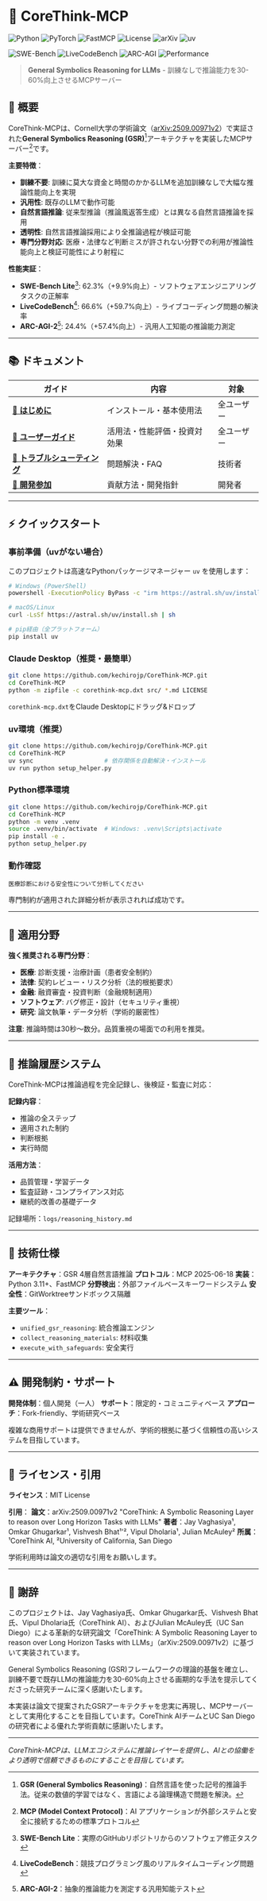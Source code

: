 # 🧠 CoreThink-MCP

![Python](https://img.shields.io/badge/python-v3.11+-blue.svg)
![PyTorch](https://img.shields.io/badge/PyTorch-Compatible-red.svg)
![FastMCP](https://img.shields.io/badge/FastMCP-2025.06.18-purple.svg)
![License](https://img.shields.io/badge/License-MIT-green.svg)
![arXiv](https://img.shields.io/badge/arXiv-2509.00971v2-b31b1b.svg)
![uv](https://img.shields.io/badge/uv-compatible-ff69b4.svg)

![SWE-Bench](https://img.shields.io/badge/SWE--Bench%20Lite-62.3%25-brightgreen.svg)
![LiveCodeBench](https://img.shields.io/badge/LiveCodeBench-66.6%25-brightgreen.svg)
![ARC-AGI](https://img.shields.io/badge/ARC--AGI--2-24.4%25-yellow.svg)
![Performance](https://img.shields.io/badge/Performance%20Gain-30--60%25-orange.svg)

> **General Symbolics Reasoning for LLMs** - 訓練なしで推論能力を30-60%向上させるMCPサーバー

## 🎯 概要

CoreThink-MCPは、Cornell大学の学術論文（[arXiv:2509.00971v2](https://arxiv.org/abs/2509.00971)）で実証された**General Symbolics Reasoning (GSR)**[^1]アーキテクチャを実装したMCPサーバー[^2]です。


**主要特徴**：
- **訓練不要**: 訓練に莫大な資金と時間のかかるLLMを追加訓練なしで大幅な推論性能向上を実現
- **汎用性**: 既存のLLMで動作可能
- **自然言語推論**: 従来型推論（推論風返答生成）とは異なる自然言語推論を採用
- **透明性**: 自然言語推論採用により全推論過程が検証可能
- **専門分野対応**: 医療・法律など判断ミスが許されない分野での利用が推論性能向上と検証可能性により射程に

**性能実証**：
- **SWE-Bench Lite**[^3]: 62.3%（+9.9%向上）- ソフトウェアエンジニアリングタスクの正解率
- **LiveCodeBench**[^4]: 66.6%（+59.7%向上）- ライブコーディング問題の解決率
- **ARC-AGI-2**[^5]: 24.4%（+57.4%向上）- 汎用人工知能の推論能力測定

[^1]:**GSR (General Symbolics Reasoning)**：自然言語を使った記号的推論手法。従来の数値的学習ではなく、言語による論理構造で問題を解決。


[^3]:**SWE-Bench Lite**：実際のGitHubリポジトリからのソフトウェア修正タスク
[^4]:**LiveCodeBench**：競技プログラミング風のリアルタイムコーディング問題
[^5]:**ARC-AGI-2**：抽象的推論能力を測定する汎用知能テスト

[^2]:**MCP (Model Context Protocol)**：AI アプリケーションが外部システムと安全に接続するための標準プロトコル

---
## 📚 ドキュメント

| ガイド | 内容 | 対象 |
|--------|------|------|
| **[🚀 はじめに](docs/GETTING_STARTED.md)** | インストール・基本使用法 | 全ユーザー |
| **[🎯 ユーザーガイド](docs/USER_GUIDE.md)** | 活用法・性能評価・投資対効果 | 全ユーザー |
| **[🔧 トラブルシューティング](docs/TROUBLESHOOTING.md)** | 問題解決・FAQ | 技術者 |
| **[🤝 開発参加](CONTRIBUTING.md)** | 貢献方法・開発指針 | 開発者 |

---

## ⚡ クイックスタート

### 事前準備（uvがない場合）

このプロジェクトは高速なPythonパッケージマネージャー `uv` を使用します：

```bash
# Windows (PowerShell)
powershell -ExecutionPolicy ByPass -c "irm https://astral.sh/uv/install.ps1 | iex"

# macOS/Linux
curl -LsSf https://astral.sh/uv/install.sh | sh

# pip経由（全プラットフォーム）
pip install uv
```

### Claude Desktop（推奨・最簡単）

```bash
git clone https://github.com/kechirojp/CoreThink-MCP.git
cd CoreThink-MCP
python -m zipfile -c corethink-mcp.dxt src/ *.md LICENSE
```

`corethink-mcp.dxt`をClaude Desktopにドラッグ&ドロップ

### uv環境（推奨）

```bash
git clone https://github.com/kechirojp/CoreThink-MCP.git
cd CoreThink-MCP
uv sync                    # 依存関係を自動解決・インストール
uv run python setup_helper.py
```

### Python標準環境

```bash
git clone https://github.com/kechirojp/CoreThink-MCP.git
cd CoreThink-MCP
python -m venv .venv
source .venv/bin/activate  # Windows: .venv\Scripts\activate
pip install -e .
python setup_helper.py
```

### 動作確認

```
医療診断における安全性について分析してください
```

専門制約が適用された詳細分析が表示されれば成功です。

---



## 🎯 適用分野

**強く推奨される専門分野**：
- **医療**: 診断支援・治療計画（患者安全制約）
- **法律**: 契約レビュー・リスク分析（法的根拠要求）
- **金融**: 融資審査・投資判断（金融規制適用）
- **ソフトウェア**: バグ修正・設計（セキュリティ重視）
- **研究**: 論文執筆・データ分析（学術的厳密性）

**注意**: 推論時間は30秒〜数分。品質重視の場面での利用を推奨。

---

## 🚀 推論履歴システム

CoreThink-MCPは推論過程を完全記録し、後検証・監査に対応：

**記録内容**：
- 推論の全ステップ
- 適用された制約
- 判断根拠
- 実行時間

**活用方法**：
- 品質管理・学習データ
- 監査証跡・コンプライアンス対応
- 継続的改善の基礎データ

記録場所：`logs/reasoning_history.md`

---

## 🔧 技術仕様

**アーキテクチャ**：GSR 4層自然言語推論
**プロトコル**：MCP 2025-06-18
**実装**：Python 3.11+、FastMCP
**分野検出**：外部ファイルベースキーワードシステム
**安全性**：GitWorktreeサンドボックス隔離

**主要ツール**：
- `unified_gsr_reasoning`: 統合推論エンジン
- `collect_reasoning_materials`: 材料収集
- `execute_with_safeguards`: 安全実行

---

## ⚠️ 開発制約・サポート

**開発体制**：個人開発（一人）
**サポート**：限定的・コミュニティベース
**アプローチ**：Fork-friendly、学術研究ベース

複雑な商用サポートは提供できませんが、学術的根拠に基づく信頼性の高いシステムを目指しています。

---

## 📄 ライセンス・引用

**ライセンス**：MIT License

**引用**：
**論文**：arXiv:2509.00971v2 "CoreThink: A Symbolic Reasoning Layer to reason over Long Horizon Tasks with LLMs"
**著者**：Jay Vaghasiya¹, Omkar Ghugarkar¹, Vishvesh Bhat¹'², Vipul Dholaria¹, Julian McAuley²
**所属**：¹CoreThink AI, ²University of California, San Diego

学術利用時は論文の適切な引用をお願いします。

---

## 🙏 謝辞

このプロジェクトは、Jay Vaghasiya氏、Omkar Ghugarkar氏、Vishvesh Bhat氏、Vipul Dholaria氏（CoreThink AI）、およびJulian McAuley氏（UC San Diego）による革新的な研究論文「CoreThink: A Symbolic Reasoning Layer to reason over Long Horizon Tasks with LLMs」（arXiv:2509.00971v2）に基づいて実装されています。

General Symbolics Reasoning (GSR)フレームワークの理論的基盤を確立し、訓練不要で既存LLMの推論能力を30-60%向上させる画期的な手法を提示してくださった研究チームに深く感謝いたします。


本実装は論文で提案されたGSRアーキテクチャを忠実に再現し、MCPサーバーとして実用化することを目指しています。CoreThink AIチームとUC San Diegoの研究者による優れた学術貢献に感謝いたします。

---

*CoreThink-MCPは、LLMエコシステムに推論レイヤーを提供し、AIとの協働をより透明で信頼できるものにすることを目指しています。*
